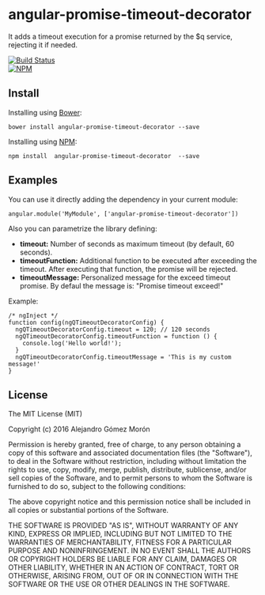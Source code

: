 # angular-promise-timeout-decorator
It adds a timeout execution for a promise returned by the $q service, rejecting it if needed.

[![Build Status](https://travis-ci.org/agomezmoron/angular-promise-timeout-decorator.svg?branch=master)](https://travis-ci.org/agomezmoron/angular-promise-timeout-decorator)<br />
[![NPM][angular-promise-timeout-decorator-icon]][angular-promise-timeout-decorator-url]

## Install

Installing using [Bower](http://bower.io):

`bower install angular-promise-timeout-decorator --save`

Installing using [NPM](https://www.npmjs.com):

`npm install  angular-promise-timeout-decorator  --save`

## Examples

You can use it directly adding the dependency in your current module:

 `angular.module('MyModule', ['angular-promise-timeout-decorator'])`
 
 Also you can parametrize the library defining:

* **timeout:** Number of seconds as maximum timeout (by default, 60 seconds).
* **timeoutFunction:** Additional function to be executed after exceeding the timeout. After executing that function, the promise will be rejected.
* **timeoutMessage:** Personalized message for the exceed timeout promise. By defaul the message is: "Promise timeout exceed!"

Example:

```
/* ngInject */
function config(ngQTimeoutDecoratorConfig) {
  ngQTimeoutDecoratorConfig.timeout = 120; // 120 seconds
  ngQTimeoutDecoratorConfig.timeoutFunction = function () {
    console.log('Hello world!');
  }
  ngQTimeoutDecoratorConfig.timeoutMessage = 'This is my custom message!'
}
```

## License

The MIT License (MIT)

Copyright (c) 2016 Alejandro Gómez Morón

Permission is hereby granted, free of charge, to any person obtaining a copy
of this software and associated documentation files (the "Software"), to deal
in the Software without restriction, including without limitation the rights
to use, copy, modify, merge, publish, distribute, sublicense, and/or sell
copies of the Software, and to permit persons to whom the Software is
furnished to do so, subject to the following conditions:

The above copyright notice and this permission notice shall be included in all
copies or substantial portions of the Software.

THE SOFTWARE IS PROVIDED "AS IS", WITHOUT WARRANTY OF ANY KIND, EXPRESS OR
IMPLIED, INCLUDING BUT NOT LIMITED TO THE WARRANTIES OF MERCHANTABILITY,
FITNESS FOR A PARTICULAR PURPOSE AND NONINFRINGEMENT. IN NO EVENT SHALL THE
AUTHORS OR COPYRIGHT HOLDERS BE LIABLE FOR ANY CLAIM, DAMAGES OR OTHER
LIABILITY, WHETHER IN AN ACTION OF CONTRACT, TORT OR OTHERWISE, ARISING FROM,
OUT OF OR IN CONNECTION WITH THE SOFTWARE OR THE USE OR OTHER DEALINGS IN THE
SOFTWARE.

[angular-promise-timeout-decorator-icon]: https://nodei.co/npm/angular-promise-timeout-decorator.png
[angular-promise-timeout-decorator-url]: https://npmjs.org/package/angular-promise-timeout-decorator
